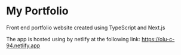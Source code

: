 # My Portfolio

Front end portfolio website created using TypeScript and Next.js

The app is hosted using by netlify at the following link:
https://olu-c-94.netlify.app
